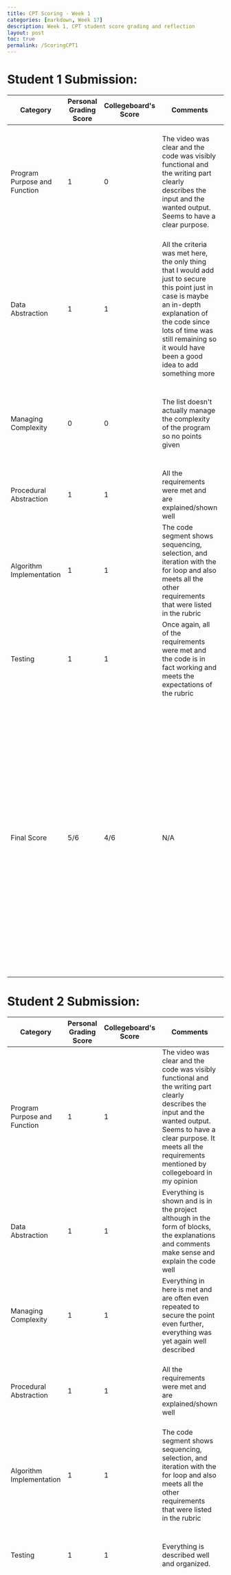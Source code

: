 ```yaml
---
title: CPT Scoring - Week 1
categories: [markdown, Week 17]
description: Week 1, CPT student score grading and reflection
layout: post
toc: true
permalink: /ScoringCPT1
---
```

# Student 1 Submission:
| Category | Personal Grading Score | Collegeboard's Score | Comments | Reflection |
| --- | --- | --- | --- | --- |
| Program Purpose and Function | 1 | 0 | The video was clear and the code was visibly functional and the writing part clearly describes the input and the wanted output. Seems to have a clear purpose. | The purpose described is just describing the process of the program rather than its uses to the user and its purpose outside of the code |
| Data Abstraction | 1 | 1 | All the criteria was met here, the only thing that I would add just to secure this point just in case is maybe an in-depth explanation of the code since lots of time was still remaining so it would have been a good idea to add something more | Same as the comment I left, just add some more in-depth explanations |
| Managing Complexity | 0 | 0 | The list doesn't actually manage the complexity of the program so no points given | Still the same comment, the list doesn't manage the complexity so they lose the point for this category |
| Procedural Abstraction | 1 | 1 | All the requirements were met and are explained/shown well | Still agree with the comment I had earlier |
| Algorithm Implementation | 1 | 1 | The code segment shows sequencing, selection, and iteration with the for loop and also meets all the other requirements that were listed in the rubric | Agree with the comment I left first time around |
| Testing | 1 | 1 | Once again, all of the requirements were met and the code is in fact working and meets the expectations of the rubric |The same as the comment I left |
| Final Score | 5/6 | 4/6 | N/A | I thought the purpose applied to the the code only but you have to look more to how it can help other people and the purpose it presents outside of the code, Otherwise, I think that I did a decent job of grading this Student, but yeah, I need to think less vaguely and think more about what collegeboard is going to be grading like and how they would judge these students |

# Student 2 Submission:
| Category | Personal Grading Score | Collegeboard's Score | Comments | Reflection |
| --- | --- | --- | --- | --- |
| Program Purpose and Function | 1 | 1 | The video was clear and the code was visibly functional and the writing part clearly describes the input and the wanted output. Seems to have a clear purpose. It meets all the requirements mentioned by collegeboard in my opinion | The code met all the criteria, and is a pretty code example of the first category |
| Data Abstraction | 1 | 1 | Everything is shown and is in the project although in the form of blocks, the explanations and comments make sense and explain the code well | Same as the comment I left, remember to include comments in code and other parts for my own CPT |
| Managing Complexity | 1 | 1 | Everything in here is met and are often even repeated to secure the point even further, everything was yet again well described | Same as the comment, good example of a good Managing Complexity |
| Procedural Abstraction | 1 | 1 | All the requirements were met and are explained/shown well | Same as the comment, nothing too special but met all the criteria in the rubric and was good |
| Algorithm Implementation | 1 | 1 | The code segment shows sequencing, selection, and iteration with the for loop and also meets all the other requirements that were listed in the rubric | Agree with the comment |
| Testing | 1 | 1 | Everything is described well and organized. | The code really shows organization and is easy to understand and follow |
| Final Score | 6/6 | 6/6 | N/A |I graded the same as collegeboard, but I also learnt a lot of things from this persons submission, the amount of comments and the organizations and explanations all make the video really easy to follow along with and the. This person was very organized and it shows their interest in the CPT and it also shows how they weren't just doing it to do it but put in a lot of thoughts and work into making this work |